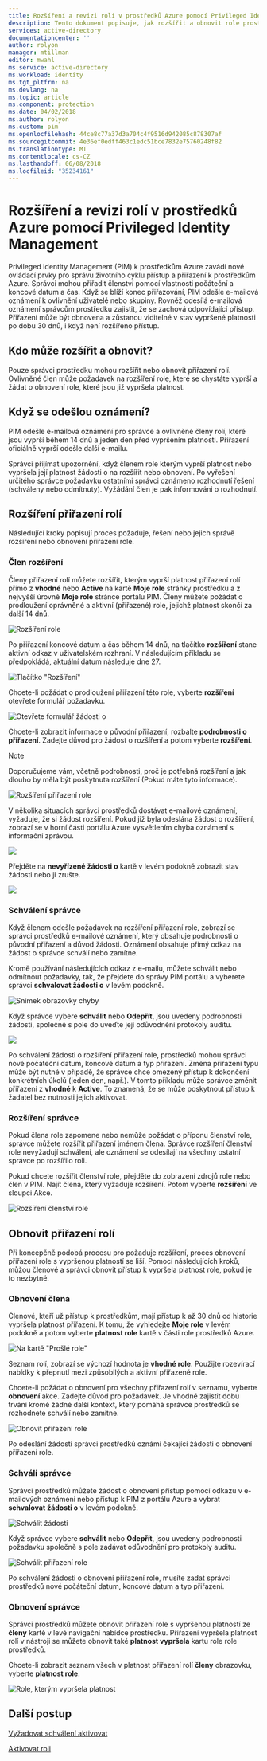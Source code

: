 ```yaml
---
title: Rozšíření a revizi rolí v prostředků Azure pomocí Privileged Identity managementu | Microsoft Docs
description: Tento dokument popisuje, jak rozšířit a obnovit role prostředků Azure pro prostředky PIM.
services: active-directory
documentationcenter: ''
author: rolyon
manager: mtillman
editor: mwahl
ms.service: active-directory
ms.workload: identity
ms.tgt_pltfrm: na
ms.devlang: na
ms.topic: article
ms.component: protection
ms.date: 04/02/2018
ms.author: rolyon
ms.custom: pim
ms.openlocfilehash: 44ce8c77a37d3a704c4f9516d942085c878307af
ms.sourcegitcommit: 4e36ef0edff463c1edc51bce7832e75760248f82
ms.translationtype: MT
ms.contentlocale: cs-CZ
ms.lasthandoff: 06/08/2018
ms.locfileid: "35234161"
---
```

# <a name="extend-and-review-roles-in-azure-resources-by-using-privileged-identity-management"></a>Rozšíření a revizi rolí v prostředků Azure pomocí Privileged Identity Management

Privileged Identity Management (PIM) k prostředkům Azure zavádí nové ovládací prvky pro správu životního cyklu přístup a přiřazení k prostředkům Azure. Správci mohou přiřadit členství pomocí vlastnosti počáteční a koncové datum a čas. Když se blíží konec přiřazování, PIM odešle e-mailová oznámení k ovlivnění uživatelé nebo skupiny. Rovněž odesílá e-mailová oznámení správcům prostředku zajistit, že se zachová odpovídající přístup. Přiřazení může být obnovena a zůstanou viditelné v stav vypršené platnosti po dobu 30 dnů, i když není rozšířeno přístup.

## <a name="who-can-extend-and-renew"></a>Kdo může rozšířit a obnovit?

Pouze správci prostředku mohou rozšířit nebo obnovit přiřazení rolí. Ovlivněné člen může požadavek na rozšíření role, které se chystáte vyprší a žádat o obnovení role, které jsou již vypršela platnost.

## <a name="when-are-notifications-sent"></a>Když se odešlou oznámení?

PIM odešle e-mailová oznámení pro správce a ovlivněné členy rolí, které jsou vyprší během 14 dnů a jeden den před vypršením platnosti. Přiřazení oficiálně vyprší odešle další e-mailu. 

Správci přijímat upozornění, když členem role kterým vyprší platnost nebo vypršela její platnost žádosti o na rozšířit nebo obnovení. Po vyřešení určitého správce požadavku ostatními správci oznámeno rozhodnutí řešení (schváleny nebo odmítnuty). Vyžádání člen je pak informováni o rozhodnutí. 

## <a name="extend-role-assignments"></a>Rozšíření přiřazení rolí

Následující kroky popisují proces požaduje, řešení nebo jejich správě rozšíření nebo obnovení přiřazení role. 

### <a name="member-extend"></a>Člen rozšíření

Členy přiřazení rolí můžete rozšířit, kterým vyprší platnost přiřazení rolí přímo z **vhodné** nebo **Active** na kartě **Moje role** stránky prostředku a z nejvyšší úrovně **Moje role** stránce portálu PIM. Členy můžete požádat o prodloužení oprávněné a aktivní (přiřazené) role, jejichž platnost skončí za další 14 dnů.

![Rozšíření role](media/azure-pim-resource-rbac/aadpim_rbac_extend_ui.png)

Po přiřazení koncové datum a čas během 14 dnů, na tlačítko **rozšíření** stane aktivní odkaz v uživatelském rozhraní. V následujícím příkladu se předpokládá, aktuální datum následuje dne 27.

![Tlačítko "Rozšíření"](media/azure-pim-resource-rbac/aadpim_rbac_extend_within_14.png)

Chcete-li požádat o prodloužení přiřazení této role, vyberte **rozšíření** otevřete formulář požadavku.

![Otevřete formulář žádosti o](media/azure-pim-resource-rbac/aadpim_rbac_extend_role_assignment_request.png)

Chcete-li zobrazit informace o původní přiřazení, rozbalte **podrobnosti o přiřazení**. Zadejte důvod pro žádost o rozšíření a potom vyberte **rozšíření**.

>[!Note]
>Doporučujeme vám, včetně podrobnosti, proč je potřebná rozšíření a jak dlouho by měla být poskytnuta rozšíření (Pokud máte tyto informace).

![Rozšíření přiřazení role](media/azure-pim-resource-rbac/aadpim_rbac_extend_form_complete.png)

V několika situacích správci prostředků dostávat e-mailové oznámení, vyžaduje, že si žádost rozšíření. Pokud již byla odeslána žádost o rozšíření, zobrazí se v horní části portálu Azure vysvětlením chyba oznámení s informační zprávou.

![](media/azure-pim-resource-rbac/aadpim_rbac_extend_failed_existing_request.png)

Přejděte na **nevyřízené žádosti o** kartě v levém podokně zobrazit stav žádosti nebo ji zrušte.

![](media/azure-pim-resource-rbac/aadpim_rbac_extend_cancel_request.png)

### <a name="admin-approve"></a>Schválení správce

Když členem odešle požadavek na rozšíření přiřazení role, zobrazí se správci prostředků e-mailové oznámení, který obsahuje podrobnosti o původní přiřazení a důvod žádosti. Oznámení obsahuje přímý odkaz na žádost o správce schválí nebo zamítne. 

Kromě používání následujících odkaz z e-mailu, můžete schválit nebo odmítnout požadavky, tak, že přejdete do správy PIM portálu a vyberete správci **schvalovat žádosti o** v levém podokně.

![Snímek obrazovky chyby](media/azure-pim-resource-rbac/aadpim_rbac_extend_admin_approve_grid.png)

Když správce vybere **schválit** nebo **Odepřít**, jsou uvedeny podrobnosti žádosti, společně s pole do uveďte její odůvodnění protokoly auditu.

![](media/azure-pim-resource-rbac/aadpim_rbac_extend_admin_approve_blade.png)

Po schválení žádosti o rozšíření přiřazení role, prostředků mohou správci nové počáteční datum, koncové datum a typ přiřazení. Změna přiřazení typu může být nutné v případě, že správce chce omezený přístup k dokončení konkrétních úkolů (jeden den, např.). V tomto příkladu může správce změnit přiřazení z **vhodné** k **Active**. To znamená, že se může poskytnout přístup k žadatel bez nutnosti jejich aktivovat.

### <a name="admin-extend"></a>Rozšíření správce

Pokud člena role zapomene nebo nemůže požádat o příponu členství role, správce můžete rozšířit přiřazení jménem člena. Správce rozšíření členství role nevyžadují schválení, ale oznámení se odesílají na všechny ostatní správce po rozšířilo roli.

Pokud chcete rozšířit členství role, přejděte do zobrazení zdrojů role nebo člen v PIM. Najít člena, který vyžaduje rozšíření. Potom vyberte **rozšíření** ve sloupci Akce.

![Rozšíření členství role](media/azure-pim-resource-rbac/aadpim_rbac_extend_admin_extend.png)

## <a name="renew-role-assignments"></a>Obnovit přiřazení rolí

Při koncepčně podobá procesu pro požaduje rozšíření, proces obnovení přiřazení role s vypršenou platností se liší. Pomocí následujících kroků, můžou členové a správci obnovit přístup k vypršela platnost role, pokud je to nezbytné.

### <a name="member-renew"></a>Obnovení člena

Členové, kteří už přístup k prostředkům, mají přístup k až 30 dnů od historie vypršela platnost přiřazení. K tomu, že vyhledejte **Moje role** v levém podokně a potom vyberte **platnost role** kartě v části role prostředků Azure.

![Na kartě "Prošlé role"](media/azure-pim-resource-rbac/aadpim_rbac_renew_from_myroles.png)

Seznam rolí, zobrazí se výchozí hodnota je **vhodné role**. Použijte rozevírací nabídky k přepnutí mezi způsobilých a aktivní přiřazené role.

Chcete-li požádat o obnovení pro všechny přiřazení rolí v seznamu, vyberte **obnovení** akce. Zadejte důvod pro požadavek. Je vhodné zajistit dobu trvání kromě žádné další kontext, který pomáhá správce prostředků se rozhodnete schválí nebo zamítne.

![Obnovit přiřazení role](media/azure-pim-resource-rbac/aadpim_rbac_renew_request_form.png)

Po odeslání žádosti správci prostředků oznámí čekající žádosti o obnovení přiřazení role.

### <a name="admin-approves"></a>Schválí správce

Správci prostředků můžete žádost o obnovení přístup pomocí odkazu v e-mailových oznámení nebo přístup k PIM z portálu Azure a vybrat **schvalovat žádosti o** v levém podokně.

![Schválit žádosti](media/azure-pim-resource-rbac/aadpim_rbac_extend_admin_approve_grid.png)

Když správce vybere **schválit** nebo **Odepřít**, jsou uvedeny podrobnosti požadavku společně s pole zadávat odůvodnění pro protokoly auditu.

![Schválit přiřazení role](media/azure-pim-resource-rbac/aadpim_rbac_extend_admin_approve_blade.png)

Po schválení žádosti o obnovení přiřazení role, musíte zadat správci prostředků nové počáteční datum, koncové datum a typ přiřazení. 

### <a name="admin-renew"></a>Obnovení správce

Správci prostředků můžete obnovit přiřazení role s vypršenou platností ze **členy** kartě v levé navigační nabídce prostředku. Přiřazení vypršela platnost rolí v nástroji se můžete obnovit také **platnost vypršela** kartu role role prostředků.

Chcete-li zobrazit seznam všech v platnost přiřazení rolí **členy** obrazovku, vyberte **platnost role**.

![Role, kterým vypršela platnost](media/azure-pim-resource-rbac/aadpim_rbac_renew_from_member_blade.png)

## <a name="next-steps"></a>Další postup

[Vyžadovat schválení aktivovat](pim-resource-roles-approval-workflow.md)

[Aktivovat roli](pim-resource-roles-use-the-audit-log.md)


